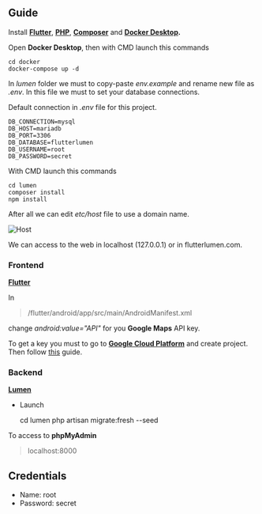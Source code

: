 ## Guide

Install **[Flutter](https://flutter.dev/)**, **[PHP](https://www.php.net/downloads)**, **[Composer](https://getcomposer.org/)** and **[Docker Desktop](https://docker.com/products/docker-desktop/).**

Open **Docker Desktop**, then with CMD launch this commands

    cd docker
    docker-compose up -d

In *lumen* folder we must to copy-paste *env.example* and rename new file as *.env*. In this file we must to set your database connections.

Default connection in *.env* file for this project.

    DB_CONNECTION=mysql
    DB_HOST=mariadb
    DB_PORT=3306
    DB_DATABASE=flutterlumen
    DB_USERNAME=root
    DB_PASSWORD=secret

With CMD launch this commands

    cd lumen
    composer install
    npm install

After all we can edit *etc/host* file to use a domain name.

![Host](resources/host.jpg)

We can access to the web in localhost (127.0.0.1) or in flutterlumen.com.

### Frontend

**[Flutter](https://flutter.dev/)**

In

> /flutter/android/app/src/main/AndroidManifest.xml

change *android:value="API"* for you **Google Maps** API key.

To get a key you must to go to **[Google Cloud Platform](https://console.cloud.google.com/)** and create project. Then follow [this](https://developers.google.com/maps/documentation/javascript/get-api-key) guide.


### Backend

**[Lumen](https://lumen.laravel.com/)**

- Launch

    cd lumen
    php artisan migrate:fresh --seed

To access to **phpMyAdmin**

> localhost:8000

## Credentials

- Name: root
- Password: secret
